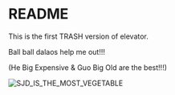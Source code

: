 # README

This is the first TRASH version of elevator. 

Ball ball dalaos help me out!!!

(He Big Expensive & Guo Big Old are the best!!!)

![SJD_IS_THE_MOST_VEGETABLE](https://raw.githubusercontent.com/SJD-WillCarryUs/Elevator/master/SJD_IS_TEH_MOST_VEGETABLE.jpg?token=AL3JURRQEX3PCBODNZBOFU262XLDY)